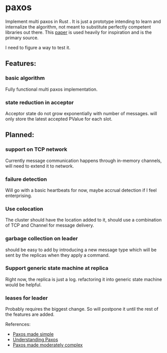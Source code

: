 # paxos

Implement multi paxos in Rust . It is just a prototype intending to learn and internalize the algorithm, not meant to substitute perfectly competent libraries out there. This [paper](https://www.cs.cornell.edu/home/rvr/Paxos/paxos.pdf) is used heavily for inspiration and is the primary source.

I need to figure a way to test it.

## Features:
### basic algorithm
Fully functional multi paxos implementation.

### state reduction in acceptor
Acceptor state do not grow exponentially with number of messages. will only store the latest accepted PValue for each slot.

## Planned: 
### support on TCP network
Currently message communication happens through in-memory channels, will need to extend it to network. 

### failure detection
Will go with a basic heartbeats for now, maybe accrual detection if I feel enterprising.

### Use colocation
The cluster should have the location added to it, should use a combination of TCP and Channel for message delivery. 

### garbage collection on leader
should be easy to add by introducing a new message type which will be sent by the replicas when they apply a command.

### Support generic state machine at replica
Right now, the replica is just a log. refactoring it into generic state machine would be helpful.

### leases for leader
Probably requires the biggest change. So will postpone it until the rest of the features are added.

References:
* [Paxos made simple](https://github.com/papers-we-love/papers-we-love/blob/main/distributed_systems/paxos-made-simple.pdf)
* [Understanding Paxos](https://understandingpaxos.wordpress.com/)
* [Paxos made moderately complex](https://www.cs.cornell.edu/home/rvr/Paxos/paxos.pdf)

